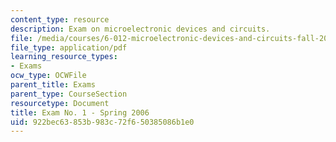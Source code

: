```yaml
---
content_type: resource
description: Exam on microelectronic devices and circuits.
file: /media/courses/6-012-microelectronic-devices-and-circuits-fall-2009/922bec63853b983c72f650385086b1e0_MIT6_012F09_exam1_s06.pdf
file_type: application/pdf
learning_resource_types:
- Exams
ocw_type: OCWFile
parent_title: Exams
parent_type: CourseSection
resourcetype: Document
title: Exam No. 1 - Spring 2006
uid: 922bec63-853b-983c-72f6-50385086b1e0
---
```

